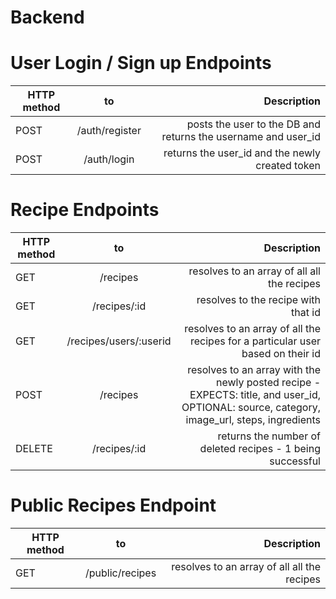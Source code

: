 # Backend

# User Login / Sign up Endpoints
| HTTP method        | to           | Description  |
| ------------- |:-------------:| -----:|
| POST       | /auth/register | posts the user to the DB and returns the username and user_id |
| POST      | /auth/login      |  returns the user_id and the newly created token |

# Recipe Endpoints
| HTTP method        | to           | Description  |
| ------------- |:-------------:| -----:|
| GET       | /recipes | resolves to an array of all all the recipes |
| GET      | /recipes/:id      |  resolves to the recipe with that id |
| GET | /recipes/users/:userid      |    resolves to an array of all the recipes for a particular user based on their id |
| POST       | /recipes | resolves to an array with the newly posted recipe - EXPECTS: title, and user_id, OPTIONAL: source, category, image_url, steps, ingredients |
| DELETE      | /recipes/:id      |  returns the number of deleted recipes - 1 being successful |

# Public Recipes Endpoint
| HTTP method        | to           | Description  |
| ------------- |:-------------:| -----:|
| GET       | /public/recipes | resolves to an array of all all the recipes |













